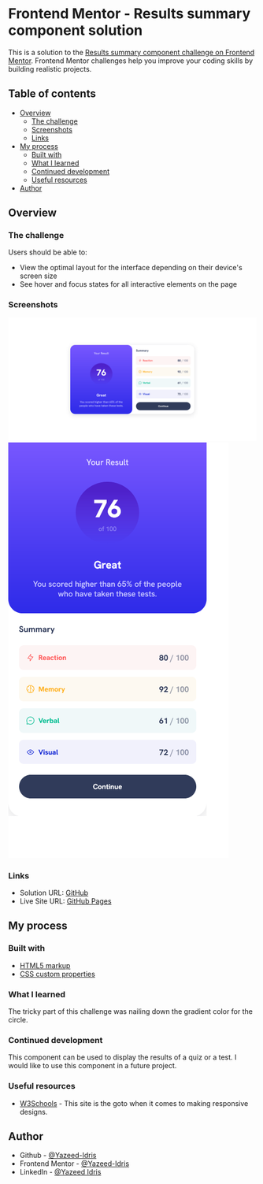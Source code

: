 # Frontend Mentor - Results summary component solution

This is a solution to the [Results summary component challenge on Frontend Mentor](https://www.frontendmentor.io/challenges/results-summary-component-CE_K6s0maV). Frontend Mentor challenges help you improve your coding skills by building realistic projects. 

## Table of contents

- [Overview](#overview)
  - [The challenge](#the-challenge)
  - [Screenshots](#screenshots)
  - [Links](#links)
- [My process](#my-process)
  - [Built with](#built-with)
  - [What I learned](#what-i-learned)
  - [Continued development](#continued-development)
  - [Useful resources](#useful-resources)
- [Author](#author)

## Overview

### The challenge

Users should be able to:

- View the optimal layout for the interface depending on their device's screen size
- See hover and focus states for all interactive elements on the page

### Screenshots

![](./screenshots/desktop-main.png)
![](./screenshots/mobile-main.png)

### Links

- Solution URL: [GitHub](https://github.com/Yazeed-Idris/results-summary-component)
- Live Site URL: [GitHub Pages](https://yazeed-idris.github.io/results-summary-component/)

## My process

### Built with

- [HTML5 markup](https://developer.mozilla.org/en-US/docs/Web/Guide/HTML/HTML5)
- [CSS custom properties](https://developer.mozilla.org/en-US/docs/Web/CSS/--*)

### What I learned

The tricky part of this challenge was nailing down the gradient color for the circle.

### Continued development

This component can be used to display the results of a quiz or a test. I would like to use this component in a future project.

### Useful resources

- [W3Schools](https://www.w3schools.com/) - This site is the goto when it comes to making responsive designs.
## Author

- Github - [@Yazeed-Idris](https://github.com/Yazeed-Idris)
- Frontend Mentor - [@Yazeed-Idris](https://www.frontendmentor.io/profile/Yazeed-Idris)
- LinkedIn - [@Yazeed Idris](https://www.linkedin.com/in/yazeed-idris/)

